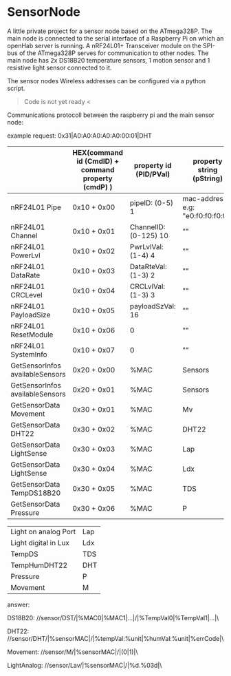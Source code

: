 # SensorNode
A little private project for a sensor node based on the ATmega328P.
The main node is connected to the serial interface of a Raspberry Pi on which an openHab server is running.
A nRF24L01+ Transceiver module on the SPI-bus of the ATmega328P serves for communication to other nodes.
The main node has 2x DS18B20 temperature sensors, 1 motion sensor and 1 resistive light sensor connected to it.

The sensor nodes Wireless addresses can be configured via a python script.

> Code is not yet ready <

Communications protocoll between the raspberry pi and the main sensor node:


example request:
0x31|A0:A0:A0:A0:A0:00:01|DHT 

|  |HEX(command id (CmdID) + command property (cmdP) )| property id (PID/PVal) | property string (pString)|
|-------- |--------------------------------------|------------------------|--------------------------|
|nRF24L01 Pipe| 0x10 + 0x00 | pipeID: (0-5)  1 | mac-address: e.g: "e0:f0:f0:f0:f0"|
|nRF24L01 Channel | 0x10 + 0x01  | ChannelID: (0-125)  10 | "" |
|nRF24L01 PowerLvl| 0x10 +  0x02 | PwrLvlVal: (1-4)  4 | ""|
|nRF24L01 DataRate| 0x10 +  0x03 | DataRteVal: (1-3) 2 | ""|
|nRF24L01 CRCLevel| 0x10 +  0x04 | CRCLvlVal: (1-3)  3 | ""|
|nRF24L01 PayloadSize| 0x10 + 0x05 | payloadSzVal: 16 | ""|
|nRF24L01 ResetModule| 0x10 + 0x06 | 0 | ""|
|nRF24L01 SystemInfo| 0x10 + 0x07 | 0 | ""|
|GetSensorInfos availableSensors| 0x20 + 0x00 | %MAC | Sensors|
|GetSensorInfos availableSensors| 0x20 + 0x01 | %MAC | Sensors|
|GetSensorData Movement| 0x30 + 0x01 | %MAC | Mv|
|GetSensorData DHT22 | 0x30 + 0x02 | %MAC | DHT22|
|GetSensorData LightSense| 0x30 + 0x03 | %MAC | Lap|
|GetSensorData LightSense| 0x30 + 0x04 | %MAC | Ldx|
|GetSensorData TempDS18B20| 0x30 + 0x05 | %MAC | TDS|
|GetSensorData Pressure| 0x30 + 0x06 | %MAC | P|

| | |
|------------| ------ |
|Light on analog Port | Lap |
|Light digital in Lux | Ldx |
|TempDS | TDS|
|TempHumDHT22 | DHT |
|Pressure | P|
|Movement | M|


answer:

DS18B20: //sensor/DST/|%MAC0|%MAC1|...|/|%TempVal0|%TempVal1|...|\\

DHT22: //sensor/DHT/|%sensorMAC|/|%tempVal:%unit|%humVal:%unit|%errCode|\\

Movement: //sensor/M/|%sensorMAC|/|(0|1)|\\

LightAnalog: //sensor/Lav/|%sensorMAC|/|%d.%03d|\\





